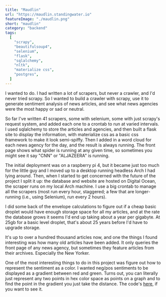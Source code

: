 ```yaml
---
title: "Maudlin"
url: "https://maudlin.standingwater.io"
featureImage: "./maudlin.png"
short: "maudlin"
category: "backend"
tags:
  [
    "scrapy",
    "beautifulsoup4",
    "selenium",
    "flask",
    "sqlalchemy",
    "nltk",
    "materialize css",
    "postgres",
  ]
---
```


I wanted to do. I had written a lot of scrapers, but never a crawler, and I'd
never tried scrapy. So I wanted to build a crawler with scrapy, use it to
generate sentiment analysis of news articles, and see what news agencies were
the most happy or sad or neutral.

So far I've written 41 scrapers, some with selenium, some with just scrapy's
request system, and added each one to a crontab to run at varied intervals. I
used sqlalchemy to store the articles and agencies, and then built a flask site
to display the information, with materialize css as a basic css framework to
make it look semi-spiffy. Then I added in a word cloud for each news agency for
the day, and the result is always running. The front page shows what spider is
running at any given time, so sometimes you might see it say "CNN" or
"ALJAZEERA" is running.

The initial deployment was on a raspberry pi 4, but it became just too much for
the little guy and I moved up to a desktop running headless Arch I had lying
around. Then, when I started to get concerned with the future of the project I
split it up: the database and website are hosted on Digital Ocean, the scraper
runs on my local Arch machine. I use a big crontab to manage all the scrapers
(most run every hour, staggered; a few that are longer-running (i.e., using
Selenium), run every 2 hours).

I did some back of the envelope calculations to figure out if a cheap basic
droplet would have enough storage space for all my articles, and at the rate the
database grows it seems I'd end up taking about a year per gigabyte. At 25gb for
a basic level droplet, that's about 25 years before I'd have to upgrade storage.

It's up to over a hundred thousand articles now, and one the things I found
interesting was how many old articles have been added. It only queries the front
page of any news agency, but sometimes they feature articles from their
archives. Especially the New Yorker.

One of the most interesting things to do in this project was figure out how to
represent the sentiment as a color. I wanted neg/pos sentiments to be displayed
as a gradient between red and green. Turns out, you can literally just represent
any two points in hex color space as points on a graph and to find the point in
the gradient you just take the distance. The code's [here][0], if you want to
see it.


[0]:
  https://github.com/mas-4/maudlin/blob/51ee8c60aa8e4ab5328d981cbd45ec670451d32b/newscrawler/utils.py#L11-L18
